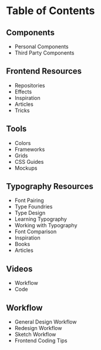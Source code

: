 # Table of Contents

## Components
- Personal Components
- Third Party Components

## Frontend Resources
- Repositories
- Effects
- Inspiration
- Articles
- Tricks

## Tools
- Colors
- Frameworks
- Grids
- CSS Guides
- Mockups

## Typography Resources
- Font Pairing
- Type Foundries
- Type Design
- Learning Typography
- Working with Typography
- Font Comparison
- Inspiration
- Books
- Articles

## Videos
- Workflow
- Code

## Workflow
- General Design Workflow
- Redesign Workflow
- Sketch Workflow
- Frontend Coding Tips

